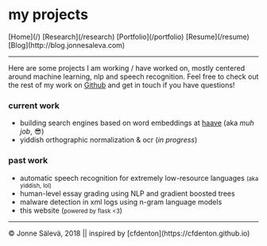 <div id='topheader'>

# my projects

</div>

<thead>

<tr>

  <td>[Home](/)</td>

  <td>[Research](/research)</td>

  <td>[Portfolio](/portfolio)</td>

  <td>[Resume](/resume)</td>

  <td>[Blog](http://blog.jonnesaleva.com)</td>

</tr>

</thead>

---

Here are some projects I am working / have worked on, mostly centered around machine learning, nlp and speech recognition. Feel free to check out the rest of my work on [Github](www.github.com/j0ma) and get in touch if you have questions!

### current work

- building search engines based on word embeddings at [haave](https://www.haave.io) (aka *muh job*, 😎)
- yiddish orthographic normalization & ocr (*in progress*)

### past work

- automatic speech recognition for extremely low-resource languages <small>(aka yiddish, lol)</small>
- human-level essay grading using NLP and gradient boosted trees
- malware detection in xml logs using n-gram language models
- this website (<small>powered by flask <3</small>)

---

<tfoot>

<tr>

  <td>© Jonne Sälevä, 2018 || inspired by [cfdenton](https://cfdenton.github.io)</td>

</tr>

</tfoot>
